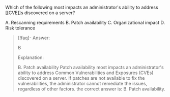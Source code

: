 
Which of the following most impacts an administrator's ability to address [[CVE]]s discovered on a server? 

A. Rescanning requirements 
B. Patch availability 
C. Organizational impact 
D. Risk tolerance

> [!faq]- Answer: 
> 
> B 
> 
> Explanation: 
> 
> B. Patch availability Patch availability most impacts an administrator's ability to address Common Vulnerabilities and Exposures (CVEs) discovered on a server. If patches are not available to fix the vulnerabilities, the administrator cannot remediate the issues, regardless of other factors. the correct answer is: B. Patch availability.

